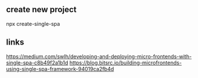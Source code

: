 ## create new project
npx create-single-spa

## links
https://medium.com/swlh/developing-and-deploying-micro-frontends-with-single-spa-c8b49f2a1b1d
https://blog.bitsrc.io/building-microfrontends-using-single-spa-framework-94019ca2fb4d

